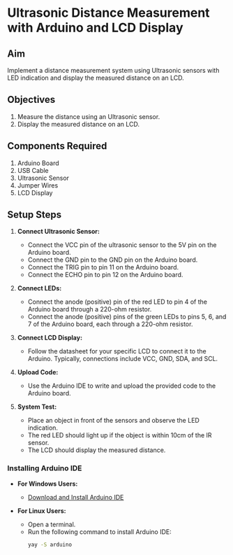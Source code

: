 # Ultrasonic Distance Measurement with Arduino and LCD Display

## Aim
Implement a distance measurement system using Ultrasonic sensors with LED indication and display the measured distance on an LCD.

## Objectives
1. Measure the distance using an Ultrasonic sensor.
2. Display the measured distance on an LCD.

## Components Required
1. Arduino Board
2. USB Cable
3. Ultrasonic Sensor
4. Jumper Wires
5. LCD Display

## Setup Steps

1. **Connect Ultrasonic Sensor:**
   - Connect the VCC pin of the ultrasonic sensor to the 5V pin on the Arduino board.
   - Connect the GND pin to the GND pin on the Arduino board.
   - Connect the TRIG pin to pin 11 on the Arduino board.
   - Connect the ECHO pin to pin 12 on the Arduino board.

2. **Connect LEDs:**
   - Connect the anode (positive) pin of the red LED to pin 4 of the Arduino board through a 220-ohm resistor.
   - Connect the anode (positive) pins of the green LEDs to pins 5, 6, and 7 of the Arduino board, each through a 220-ohm resistor.

3. **Connect LCD Display:**
   - Follow the datasheet for your specific LCD to connect it to the Arduino. Typically, connections include VCC, GND, SDA, and SCL.

4. **Upload Code:**
   - Use the Arduino IDE to write and upload the provided code to the Arduino board.

5. **System Test:**
   - Place an object in front of the sensors and observe the LED indication.
   - The red LED should light up if the object is within 10cm of the IR sensor.
   - The LCD should display the measured distance.

### Installing Arduino IDE
- **For Windows Users:**
  - [Download and Install Arduino IDE](https://www.arduino.cc/en/software)

- **For Linux Users:**
  - Open a terminal.
  - Run the following command to install Arduino IDE:
    ```bash
    yay -S arduino
